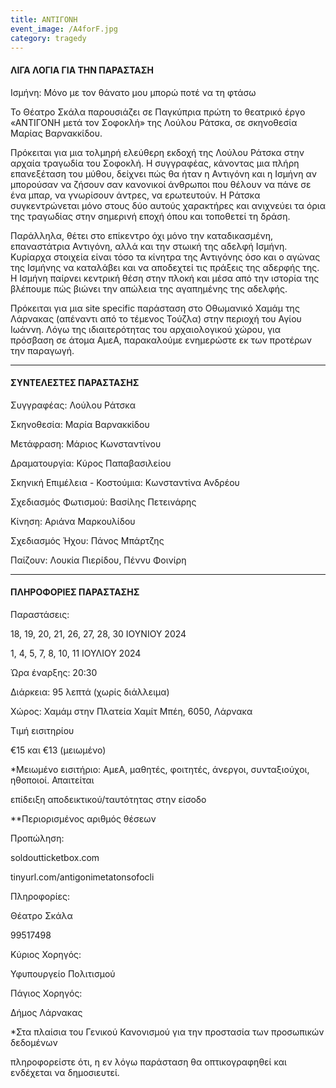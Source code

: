 ```yaml
---
title: ΑΝΤΙΓΟΝΗ
event_image: /A4forF.jpg
category: tragedy
---
```


#### ΛΙΓΑ ΛΟΓΙΑ ΓΙΑ ΤΗΝ ΠΑΡΑΣΤΑΣΗ

Ισμήνη: Μόνο με τον θάνατο μου μπορώ ποτέ να τη φτάσω

Το Θέατρο Σκάλα παρουσιάζει σε Παγκύπρια πρώτη το θεατρικό έργο «ΑΝΤΙΓΟΝΗ μετά τον Σοφοκλή» της Λούλου Ράτσκα, σε σκηνοθεσία Μαρίας Βαρνακκίδου.

Πρόκειται για μια τολμηρή ελεύθερη εκδοχή της Λούλου Ράτσκα στην αρχαία τραγωδία του Σοφοκλή. Η συγγραφέας, κάνοντας μια πλήρη επανεξέταση του μύθου, δείχνει πώς θα ήταν η Αντιγόνη και η Ισμήνη αν μπορούσαν να ζήσουν σαν κανονικοί άνθρωποι που θέλουν να πάνε σε ένα μπαρ, να γνωρίσουν άντρες, να ερωτευτούν. Η Ράτσκα συγκεντρώνεται μόνο στους δύο αυτούς χαρακτήρες και ανιχνεύει τα όρια της τραγωδίας στην σημερινή εποχή όπου και τοποθετεί τη δράση.  

Παράλληλα, θέτει στο επίκεντρο όχι μόνο την καταδικασμένη, επαναστάτρια Αντιγόνη, αλλά και την στωική της αδελφή Ισμήνη. Κυρίαρχα στοιχεία είναι τόσο τα κίνητρα της Αντιγόνης όσο και ο αγώνας της Ισμήνης να καταλάβει και να αποδεχτεί τις πράξεις της αδερφής της. Η Ισμήνη παίρνει κεντρική θέση στην πλοκή και μέσα από την ιστορία της βλέπουμε πώς βιώνει την απώλεια της αγαπημένης της αδελφής.

Πρόκειται για μια site specific παράσταση στο Οθωμανικό Χαμάμ της Λάρνακας (απέναντι από το τέμενος Τούζλα) στην περιοχή του Αγίου Ιωάννη. Λόγω της ιδιαιτερότητας του αρχαιολογικού χώρου, για πρόσβαση σε άτομα ΑμεΑ, παρακαλούμε ενημερώστε εκ των προτέρων την παραγωγή.

***

#### ΣΥΝΤΕΛΕΣΤΕΣ ΠΑΡΑΣΤΑΣΗΣ

Συγγραφέας: Λούλου Ράτσκα

Σκηνοθεσία: Μαρία Βαρνακκίδου

Μετάφραση: Μάριος Κωνσταντίνου

Δραματουργία: Κύρος Παπαβασιλείου

Σκηνική Επιμέλεια - Κοστούμια: Κωνσταντίνα Ανδρέου

Σχεδιασμός Φωτισμού: Βασίλης Πετεινάρης

Κίνηση: Αριάνα Μαρκουλίδου

Σχεδιασμός Ήχου: Πάνος Μπάρτζης

Παίζουν: Λουκία Πιερίδου, Πέννυ Φοινίρη

***

#### ΠΛΗΡΟΦΟΡΙΕΣ ΠΑΡΑΣΤΑΣΗΣ

Παραστάσεις:

18, 19, 20, 21, 26, 27, 28, 30 ΙΟΥΝΙΟΥ 2024

1, 4, 5, 7, 8, 10, 11 ΙΟΥΛΙΟΥ 2024

Ώρα έναρξης: 20:30

Διάρκεια: 95 λεπτά (χωρίς διάλλειμα)

Χώρος: Χαμάμ στην Πλατεία Χαμίτ Μπέη, 6050, Λάρνακα

Τιμή εισιτηρίου

€15 και €13 (μειωμένο)

\*Μειωμένο εισιτήριο: ΑμεΑ, μαθητές, φοιτητές, άνεργοι, συνταξιούχοι, ηθοποιοί. Απαιτείται

επίδειξη αποδεικτικού/ταυτότητας στην είσοδο

\*\*Περιορισμένος αριθμός θέσεων

Προπώληση:

soldoutticketbox.com

tinyurl.com/antigonimetatonsofocli

Πληροφορίες:

Θέατρο Σκάλα

99517498

Κύριος Χορηγός:

Υφυπουργείο Πολιτισμού

Πάγιος Χορηγός:

Δήμος Λάρνακας

\*Στα πλαίσια του Γενικού Κανονισμού για την προστασία των προσωπικών δεδομένων

πληροφορείστε ότι, η εν λόγω παράσταση θα οπτικογραφηθεί και ενδέχεται να δημοσιευτεί.
